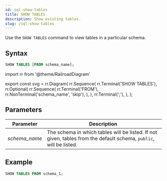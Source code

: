 ```yaml
---
id: sql-show-tables
title: SHOW TABLES
description: Show existing tables.
slug: /sql-show-tables
---
```

<head>
  <link rel="canonical" href="https://docs.risingwave.com/docs/current/sql-show-tables/" />
</head>

Use the `SHOW TABLES` command to view tables in a particular schema.

## Syntax

```sql
SHOW TABLES [FROM schema_name];
```


import rr from '@theme/RailroadDiagram'

export const svg = rr.Diagram(
    rr.Sequence(
        rr.Terminal('SHOW TABLES'),
        rr.Optional(
            rr.Sequence(
                rr.Terminal('FROM'),
                rr.NonTerminal('schema_name', 'skip'),
            ),
        ),
        rr.Terminal(';'),
    ),
);

<drawer SVG={svg} />



## Parameters
|Parameter   | Description           |
|---------------------------|-----------------------|
|*schema_name*                   |The schema in which tables will be listed. If not given, tables from the default schema, `public`, will be listed.|


## Example
```sql
SHOW TABLES FROM schema_1;
```
